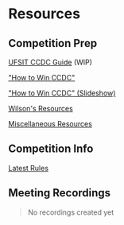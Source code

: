 # Resources

## Competition Prep

[UFSIT CCDC Guide](http://ccdc.ufsit.club/) (WIP)

["How to Win CCDC"](http://howtowinccdc.com/wiki/)

["How to Win CCDC" (Slideshow)](https://docs.google.com/presentation/d/1pPXLg3KqwSMLRCNRfows5QnVI2mLjSmll5vN2WHMFJg/edit#slide=id.g5cd64088_2_2)

[Wilson's Resources](https://www.cise.ufl.edu/~jnw/CCDC/2021/)

[Miscellaneous Resources](https://drive.google.com/drive/folders/15p6ApSXhGAbYoQQHpLok95NWPqtCq_ba)

## Competition Info

[Latest Rules](https://cyberinstitute.kennesaw.edu/seccdc/docs/rules.pdf)

## Meeting Recordings

> No recordings created yet
